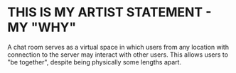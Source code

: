 # THIS IS MY ARTIST STATEMENT - MY "WHY"
A chat room serves as a virtual space in which users from any location with connection to the server may interact with other users.
This allows users to "be together", despite being physically some lengths apart.